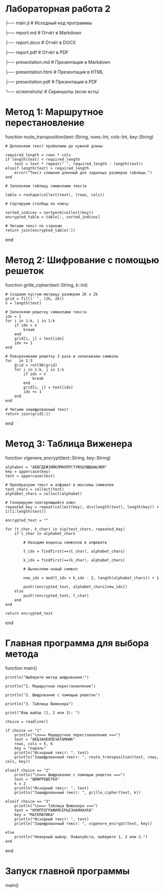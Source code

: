 # Лабораторная работа 2

├── main.jl                # Исходный код программы

├── report.md              # Отчёт в Markdown

├── report.docx            # Отчёт в DOCX

├── report.pdf             # Отчёт в PDF

├── presentation.md        # Презентация в Markdown

├── presentation.html      # Презентация в HTML

├── presentation.pdf       # Презентация в PDF

└── screenshots/           # Скриншоты (если есть)

# Метод 1: Маршрутное перестановление

function route_transposition(text::String, rows::Int, cols::Int, key::String)

    # Дополняем текст пробелами до нужной длины
    
    required_length = rows * cols
    if length(text) < required_length
        text = text * repeat(" ", required_length - length(text))
    elseif length(text) > required_length
        error("Текст слишком длинный для заданных размеров таблицы.")
    end
    
    # Заполняем таблицу символами текста
    
    table = reshape(collect(text), (rows, cols))
    
    # Сортируем столбцы по ключу
    
    sorted_indices = sortperm(collect(key))
    encrypted_table = table[:, sorted_indices]
    
    # Читаем текст по строкам
    return join(encrypted_table[:])
end

# Метод 2: Шифрование с помощью решеток

function grille_cipher(text::String, k::Int)

    # Создаем пустую матрицу размером 2k x 2k
    grid = fill(' ', (2k, 2k))
    n = length(text)
    
    # Заполняем решетку символами текста
    idx = 1
    for i in 1:k, j in 1:k
        if idx > n
            break
        end
        grid[i, j] = text[idx]
        idx += 1
    end
    
    # Поворачиваем решетку 3 раза и записываем символы
    for _ in 1:3
        grid = rotl90(grid)
        for i in 1:k, j in 1:k
            if idx > n
                break
            end
            grid[i, j] = text[idx]
            idx += 1
        end
    end
    
    # Читаем зашифрованный текст
    return join(grid[:])
end

# Метод 3: Таблица Виженера

function vigenere_encrypt(text::String, key::String)

    alphabet = "АБВГДЕЖЗИЙКЛМНОПРСТУФХЦЧШЩЪЫЬЭЮЯ"
    key = uppercase(key)
    text = uppercase(text)
    
    # Преобразуем текст и алфавит в массивы символов
    text_chars = collect(text)
    alphabet_chars = collect(alphabet)
    
    # Генерируем повторяющийся ключ
    repeated_key = repeat(collect(key), div(length(text), length(key)) + 1)[1:length(text)]
    
    encrypted_text = ""
    
    for (t_char, k_char) in zip(text_chars, repeated_key)
        if t_char in alphabet_chars
        
            # Находим индексы символов в алфавите
            
            t_idx = findfirst(==(t_char), alphabet_chars)
            
            k_idx = findfirst(==(k_char), alphabet_chars)
            
            # Вычисляем новый символ
            
            new_idx = mod(t_idx + k_idx - 2, length(alphabet_chars)) + 1
            
            push!(encrypted_text, alphabet_chars[new_idx])
        else
            push!(encrypted_text, t_char)
        end
    end
    
    return encrypted_text
end

# Главная программа для выбора метода

function main()

    println("Выберите метод шифрования:")
    
    println("1. Маршрутное перестановление")
    
    println("2. Шифрование с помощью решеток")
    
    println("3. Таблица Виженера")
    
    print("Ваш выбор (1, 2 или 3): ")
    
    choice = readline()

    if choice == "1"
        println("\n=== Маршрутное перестановление ===")
        text = "НЕБЗАНЕОПЕЧАТАМНИК"
        rows, cols = 5, 6
        key = "пароль"
        println("Исходный текст: ", text)
        println("Зашифрованный текст: ", route_transposition(text, rows, cols, key))

    elseif choice == "2"
        println("\n=== Шифрование с помощью решеток ===")
        text = "ШИФРРЕШЕТКА"
        k = 2
        println("Исходный текст: ", text)
        println("Зашифрованный текст: ", grille_cipher(text, k))

    elseif choice == "3"
        println("\n=== Таблица Виженера ===")
        text = "КРИПТОГРАФИЯСЕРЬЕЗНАЯНАУКА"
        key = "МАТЕМАТИКА"
        println("Исходный текст: ", text)
        println("Зашифрованный текст: ", vigenere_encrypt(text, key))

    else
        println("Неверный выбор. Пожалуйста, выберите 1, 2 или 3.")
    end
end

# Запуск главной программы
main()
